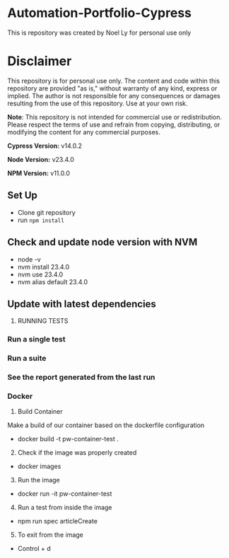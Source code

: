 # Automation-Portfolio-Cypress


This is repository was created by Noel Ly for personal use only


# Disclaimer

This repository is for personal use only. The content and code within this repository are provided "as is," without warranty of any kind, express or implied. The author is not responsible for any consequences or damages resulting from the use of this repository. Use at your own risk.

**Note**: This repository is not intended for commercial use or redistribution. Please respect the terms of use and refrain from copying, distributing, or modifying the content for any commercial purposes.


**Cypress Version:**
v14.0.2

**Node Version:**
v23.4.0

**NPM Version:**
v11.0.0

## Set Up
- Clone git repository
- run `npm install`

## Check and update node version with NVM

- node -v
- nvm install 23.4.0
- nvm use 23.4.0
- nvm alias default 23.4.0

## Update with latest dependencies




1. RUNNING TESTS

### Run a single test




### Run a suite



### See the report generated from the last run



### Docker 

1) Build Container

Make a build of our container based on the dockerfile configuration

 - docker build -t pw-container-test . 

2) Check if the image was properly created

 - docker images

 3) Run the image

 - docker run -it pw-container-test

 4) Run a test from inside the image

- npm run spec articleCreate

5) To exit from the image

- Control + d